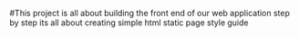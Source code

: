 #This project is all about building the front end of our web application step by step 
its all about creating simple html static page
style guide
